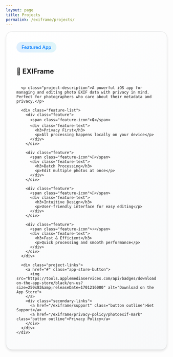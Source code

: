 ```yaml
---
layout: page
title: Projects
permalink: /exiframe/projects/
---
```


<div class="projects-container">
  <div class="project-card featured">
    <div class="project-content">
      <div class="project-header">
        <span class="project-label">Featured App</span>
        <h2>📱 EXIFrame</h2>
      </div>
      
      <p class="project-description">A powerful iOS app for managing and editing photo EXIF data with privacy in mind. Perfect for photographers who care about their metadata and privacy.</p>
      
      <div class="feature-list">
        <div class="feature">
          <span class="feature-icon">🔒</span>
          <div class="feature-text">
            <h3>Privacy First</h3>
            <p>All processing happens locally on your device</p>
          </div>
        </div>
        
        <div class="feature">
          <span class="feature-icon">📸</span>
          <div class="feature-text">
            <h3>Batch Processing</h3>
            <p>Edit multiple photos at once</p>
          </div>
        </div>
        
        <div class="feature">
          <span class="feature-icon">🎯</span>
          <div class="feature-text">
            <h3>Intuitive Design</h3>
            <p>User-friendly interface for easy editing</p>
          </div>
        </div>
        
        <div class="feature">
          <span class="feature-icon">⚡️</span>
          <div class="feature-text">
            <h3>Fast & Efficient</h3>
            <p>Quick processing and smooth performance</p>
          </div>
        </div>
      </div>
      
      <div class="project-links">
        <a href="#" class="app-store-button">
          <img src="https://tools.applemediaservices.com/api/badges/download-on-the-app-store/black/en-us?size=250x83&amp;releaseDate=1701216000" alt="Download on the App Store">
        </a>
        <div class="secondary-links">
          <a href="/exiframe/support" class="button outline">Get Support</a>
          <a href="/exiframe/privacy-policy/photoexif-mark" class="button outline">Privacy Policy</a>
        </div>
      </div>
    </div>
  </div>
</div>

<style>
.projects-container {
    max-width: 1200px;
    margin: 0 auto;
}

.project-card {
    background: white;
    border-radius: 20px;
    padding: 2rem;
    margin-bottom: 2rem;
    box-shadow: 0 4px 6px rgba(0,0,0,0.1);
}

.project-card.featured {
    background: linear-gradient(135deg, #ffffff 0%, #f8f9fa 100%);
    border: 1px solid rgba(0,0,0,0.1);
}

.project-header {
    margin-bottom: 2rem;
}

.project-label {
    display: inline-block;
    padding: 0.5rem 1rem;
    background: linear-gradient(45deg, #007bff20, #00bcd420);
    color: #007bff;
    border-radius: 20px;
    font-size: 0.9rem;
    font-weight: 500;
    margin-bottom: 1rem;
}

.project-description {
    font-size: 1.1rem;
    color: #666;
    margin-bottom: 2rem;
    line-height: 1.6;
}

.feature-list {
    display: grid;
    grid-template-columns: repeat(auto-fit, minmax(250px, 1fr));
    gap: 2rem;
    margin-bottom: 2rem;
}

.feature {
    display: flex;
    align-items: flex-start;
    gap: 1rem;
    padding: 1.5rem;
    background: rgba(255,255,255,0.7);
    border-radius: 12px;
    transition: transform 0.2s ease;
}

.feature:hover {
    transform: translateY(-2px);
}

.feature-icon {
    font-size: 2rem;
}

.feature-text h3 {
    color: #333;
    margin: 0 0 0.5rem 0;
    font-size: 1.1rem;
}

.feature-text p {
    color: #666;
    margin: 0;
    font-size: 0.9rem;
}

.project-links {
    display: flex;
    flex-direction: column;
    align-items: center;
    gap: 1.5rem;
    margin-top: 3rem;
}

.app-store-button {
    max-width: 200px;
    transition: opacity 0.2s ease;
}

.app-store-button:hover {
    opacity: 0.8;
}

.app-store-button img {
    width: 100%;
    height: auto;
}

.secondary-links {
    display: flex;
    gap: 1rem;
}

.button.outline {
    padding: 0.8rem 1.5rem;
    border: 2px solid #007bff;
    color: #007bff;
    border-radius: 8px;
    text-decoration: none;
    transition: all 0.2s ease;
    font-weight: 500;
}

.button.outline:hover {
    background: #007bff;
    color: white;
}

@media (prefers-color-scheme: dark) {
    .project-card {
        background: #1a1a1a;
    }
    
    .project-card.featured {
        background: linear-gradient(135deg, #1a1a1a 0%, #2d2d2d 100%);
        border: 1px solid rgba(255,255,255,0.1);
    }
    
    .project-description {
        color: #ccc;
    }
    
    .feature {
        background: rgba(255,255,255,0.05);
    }
    
    .feature-text h3 {
        color: #fff;
    }
    
    .feature-text p {
        color: #ccc;
    }
}

@media (max-width: 768px) {
    .project-card {
        padding: 1.5rem;
    }
    
    .feature-list {
        grid-template-columns: 1fr;
        gap: 1rem;
    }
    
    .secondary-links {
        flex-direction: column;
        width: 100%;
        
        .button.outline {
            width: 100%;
            text-align: center;
        }
    }
}
</style>